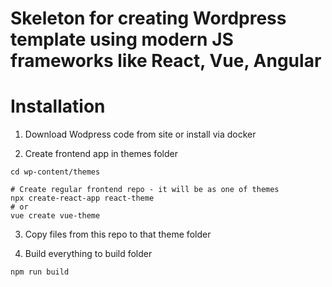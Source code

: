 # Skeleton for creating Wordpress template using modern JS frameworks like React, Vue, Angular

# Installation
1. Download Wodpress code from site or install via docker

2. Create frontend app in themes folder
```shell
cd wp-content/themes

# Create regular frontend repo - it will be as one of themes
npx create-react-app react-theme
# or
vue create vue-theme
```
3. Copy files from this repo to that theme folder

4. Build everything to build folder
```shell
npm run build
```
